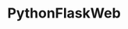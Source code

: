 # PythonFlaskWeb
<!-- This was a great app to build to understand the fundamentals of flask. Be ready for more. -->